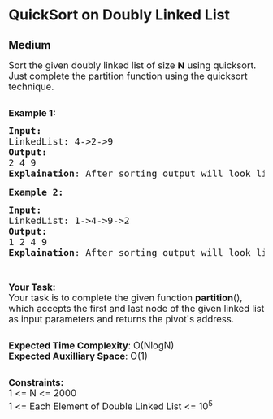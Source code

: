 # QuickSort on Doubly Linked List
## Medium
<div class="problems_problem_content__Xm_eO"><p><span style="font-size: 18px;">Sort the given doubly linked list of size <strong>N</strong> using quicksort. Just complete the partition function using the quicksort technique.</span><br>&nbsp;</p>
<p><span style="font-size: 18px;"><strong>Example 1:</strong></span></p>
<pre><span style="font-size: 18px;"><strong>Input:
</strong>LinkedList: 4-&gt;2-&gt;9
<strong>Output:
</strong>2 4 9
<strong>Explaination</strong>: After sorting output will look like this.
</span>
<span style="font-size: 18px;"><strong>Example 2:</strong></span></pre>
<pre><span style="font-size: 18px;"><strong>Input:
</strong>LinkedList: 1-&gt;4-&gt;9-&gt;2
<strong>Output:
</strong>1 2 4 9
<strong>Explaination</strong>: After sorting output will look like this.
</span>
</pre>
<p><br><span style="font-size: 18px;"><strong>Your Task:</strong><br>Your task is to complete the given function <strong>partition</strong>(), which accepts the first and last node of the given linked list as input parameters and returns the pivot's address.</span><br>&nbsp;</p>
<p><span style="font-size: 18px;"><strong>Expected Time Complexity</strong>: O(NlogN)<br><strong>Expected Auxilliary Space</strong>: O(1)</span><br>&nbsp;</p>
<p><span style="font-size: 18px;"><strong>Constraints:</strong><br>1 &lt;= N &lt;= 2000<br>1 &lt;= Each Element of Double Linked List &lt;= 10<sup>5</sup></span></p></div>